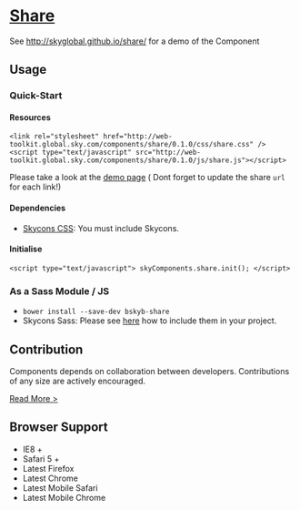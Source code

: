 [Share](http://skyglobal.github.io/share/)
========================

See http://skyglobal.github.io/share/ for a demo of the Component

## Usage

### Quick-Start

#### Resources

```
<link rel="stylesheet" href="http://web-toolkit.global.sky.com/components/share/0.1.0/css/share.css" />
<script type="text/javascript" src="http://web-toolkit.global.sky.com/components/share/0.1.0/js/share.js"></script>
```

Please take a look at the [demo page](http://skyglobal.github.io/share/) ( Dont forget to update the share `url` for each link!)

#### Dependencies

  * [Skycons CSS](https://github.com/skyglobal/skycons#quick-start): You must include Skycons.

#### Initialise

`<script type="text/javascript"> skyComponents.share.init(); </script>`

### As a Sass Module / JS

 * `bower install --save-dev bskyb-share`
 * Skycons Sass: Please see [here](https://github.com/skyglobal/skycons#via-bower) how to include them in your project.

## Contribution

Components depends on collaboration between developers. Contributions of any size are actively encouraged.

[Read More >](CONTRIBUTING.md)

## Browser Support

 * IE8 +
 * Safari 5 +
 * Latest Firefox
 * Latest Chrome
 * Latest Mobile Safari
 * Latest Mobile Chrome
